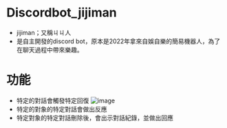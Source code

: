 # Discordbot_jijiman
- jijiman；又稱ㄐㄐ人
- 是自主開發的discord bot，原本是2022年拿來自娛自樂的簡易機器人，為了在聊天過程中帶來樂趣。

# 功能
- 特定的對話會觸發特定回復
   ![image](https://github.com/Tsaisp/Discord_Bot_jijiman/blob/main/bot_operation_jiji.png)
- 特定的對象的特定對話會做出反應
- 特定對象的特定對話刪除後，會出示對話紀錄，並做出回應

